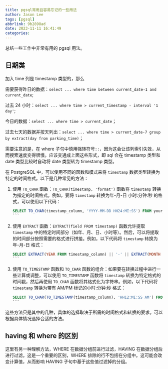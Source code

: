 ```yaml
---
title: pgsql常用且容易忘记的一些用法
author: Jason Lee
tags: [pgsql]
abbrlink: 9b2898ad
date: 2023-11-11 16:41:49
categories:
---
```


总结一些工作中非常有用的 pgsql 用法。

## 日期类

加入 time 列是 timestamp 类型的，那么

需要获得昨日的数据：`select ... where time between current_date-1 and current_date`;

过去 24 小时：`select ... where time > current_timestamp - interval '1 day'`;

今日的数据：`select ... where time > current_date`；

过去七天的数据并按天列出：`select ... where time > current_date-7 group by extract(day from parking_time)`；

需要注意的是，在 where 子句中慎用强转符号`::`，因为这会让该列索引失效，从而搜索速度变得很慢。应该变通成上面这些形式，即 sql 会在 timestamp 类型和 date 类型比较时自动将 date 类型转为 timestamp 类型。

在 PostgreSQL 中，可以使用不同的函数和模式来将 `timestamp` 数据类型转换为特定的时间格式。以下是几种常见的方法：

1. 使用 `TO_CHAR` 函数：`TO_CHAR(timestamp, 'format')` 函数将 `timestamp` 转换为指定的时间格式。例如，要将 `timestamp` 转换为年-月-日 小时:分钟:秒 的格式，可以使用以下代码：

   ````sql
   SELECT TO_CHAR(timestamp_column, 'YYYY-MM-DD HH24:MI:SS') FROM your_table;
   ```

   ````

2. 使用 `EXTRACT` 函数：`EXTRACT(field FROM timestamp)` 函数允许提取 `timestamp` 中的特定时间部分（如年、月、日、小时等）。然后，可以将提取的时间部分按照需要的格式进行拼接。例如，以下代码将 `timestamp` 转换为年-月-日 格式：

   ````sql
   SELECT EXTRACT(YEAR FROM timestamp_column) || '-' || EXTRACT(MONTH FROM timestamp_column) || '-' || EXTRACT(DAY FROM timestamp_column) FROM your_table;
   ```

   ````

3. 使用 `TO_TIMESTAMP` 函数和 `TO_CHAR` 函数的组合：如果要在转换过程中进行一些计算或调整，可以使用 `TO_TIMESTAMP` 函数将 `timestamp` 转换为特定格式的时间戳，然后再使用 `TO_CHAR` 函数将其格式化为字符串。例如，以下代码将 `timestamp` 转换为带有 AM/PM 标记的小时:分钟:秒 格式：
   ````sql
   SELECT TO_CHAR(TO_TIMESTAMP(timestamp_column), 'HH12:MI:SS AM') FROM your_table;
   ```
   ````

这些方法只是其中的几种，具体的选择取决于所需的时间格式和转换的要求。可以根据具体情况选择合适的方法。

## having 和 where 的区别

这里有另一种理解方法，WHERE 在数据分组前进行过滤，HAVING 在数据分组后进行过滤。这是一个重要的区别，WHERE 排除的行不包括在分组中。这可能会改变计算值，从而影响 HAVING 子句中基于这些值过滤掉的分组。
